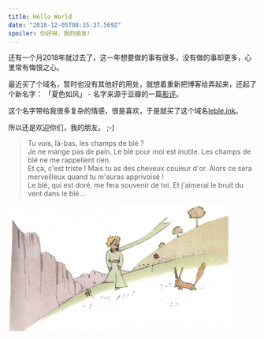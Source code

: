 ```yaml
---
title: Hello World
date: "2018-12-05T08:35:37.569Z"
spoiler: 你好呀，我的朋友!
---
```


还有一个月2018年就过去了，这一年想要做的事有很多，没有做的事却更多，心里常有悔恨之心。

最近买了个域名，暂时也没有其他好的用处，就想着重新把博客给弄起来，还起了个新名字： 「夏色如风」 - 名字来源于豆瓣的一篇[影评](https://movie.douban.com/review/5488052/)。

这个名字带给我很多复杂的情感，很是喜欢，于是就买了这个域名[leble.ink](https://leble.ink)。

所以还是欢迎你们，我的朋友。 ;-)

>Tu vois, là-bas, les champs de blé ?  
>Je ne mange pas de pain. Le blé pour moi est inutile. Les champs de blé ne me rappellent rien.  
>Et ça, c'est triste ! Mais tu as des cheveux couleur d'or. Alors ce sera merveilleux quand tu m'auras apprivoisé !  
>Le blé, qui est doré, me fera souvenir de toi. Et j'aimerai le bruit du vent dans le blé... 

![le blé ](./lp.png)
